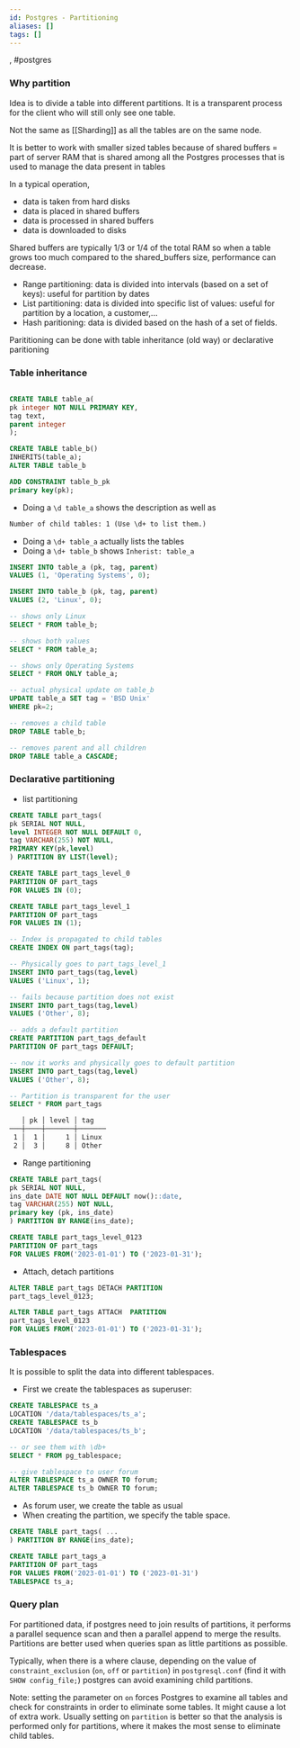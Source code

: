 ```yaml
---
id: Postgres - Partitioning
aliases: []
tags: []
---
```

, #postgres

### Why partition

Idea is to divide a table into different partitions.
It is a transparent process for the client who will still only see one table.

Not the same as [[Sharding]] as all the tables are on the same node.

It is better to work with smaller sized tables because of shared buffers = part of server RAM that is shared among all the Postgres processes that is used to manage the data present in tables

In a typical operation,

- data is taken from hard disks
- data is placed in shared buffers
- data is processed in shared buffers
- data is downloaded to disks

Shared buffers are typically 1/3 or 1/4 of the total RAM so when a table grows too much compared to the shared_buffers size, performance can decrease.

- Range partitioning: data is divided into intervals (based on a set of keys): useful for partition by dates
- List partitioning: data is divided into specific list of values: useful for partition by a location, a customer,...
- Hash paritioning: data is divided based on the hash of a set of fields.

Parititioning can be done with table inheritance (old way) or declarative paritioning

### Table inheritance

```sql

CREATE TABLE table_a(
pk integer NOT NULL PRIMARY KEY,
tag text,
parent integer
);

CREATE TABLE table_b()
INHERITS(table_a);
ALTER TABLE table_b

ADD CONSTRAINT table_b_pk
primary key(pk);
```

- Doing a `\d table_a` shows the description as well as

```txt
Number of child tables: 1 (Use \d+ to list them.)
```

- Doing a `\d+ table_a` actually lists the tables
- Doing a `\d+ table_b` shows `Inherist: table_a`

```sql
INSERT INTO table_a (pk, tag, parent)
VALUES (1, 'Operating Systems', 0);

INSERT INTO table_b (pk, tag, parent)
VALUES (2, 'Linux', 0);

-- shows only Linux
SELECT * FROM table_b;

-- shows both values
SELECT * FROM table_a;

-- shows only Operating Systems
SELECT * FROM ONLY table_a;

-- actual physical update on table_b
UPDATE table_a SET tag = 'BSD Unix'
WHERE pk=2;

-- removes a child table
DROP TABLE table_b;

-- removes parent and all children
DROP TABLE table_a CASCADE;
```

### Declarative partitioning

- list partitioning

```sql
CREATE TABLE part_tags(
pk SERIAL NOT NULL,
level INTEGER NOT NULL DEFAULT 0,
tag VARCHAR(255) NOT NULL,
PRIMARY KEY(pk,level)
) PARTITION BY LIST(level);

CREATE TABLE part_tags_level_0
PARTITION OF part_tags
FOR VALUES IN (0);

CREATE TABLE part_tags_level_1
PARTITION OF part_tags
FOR VALUES IN (1);

-- Index is propagated to child tables
CREATE INDEX ON part_tags(tag);

-- Physically goes to part_tags_level_1
INSERT INTO part_tags(tag,level)
VALUES ('Linux', 1);

-- fails because partition does not exist
INSERT INTO part_tags(tag,level)
VALUES ('Other', 8);

-- adds a default partition
CREATE PARTITION part_tags_default
PARTITION OF part_tags DEFAULT;

-- now it works and physically goes to default partition
INSERT INTO part_tags(tag,level)
VALUES ('Other', 8);

-- Partition is transparent for the user
SELECT * FROM part_tags
```

```txt
   │ pk │ level │ tag
───┼────┼───────┼───────
 1 │  1 │     1 │ Linux
 2 │  3 │     8 │ Other
```

- Range partitioning

```sql
CREATE TABLE part_tags(
pk SERIAL NOT NULL,
ins_date DATE NOT NULL DEFAULT now()::date,
tag VARCHAR(255) NOT NULL,
primary key (pk, ins_date)
) PARTITION BY RANGE(ins_date);

CREATE TABLE part_tags_level_0123
PARTITION OF part_tags
FOR VALUES FROM('2023-01-01') TO ('2023-01-31');
```

- Attach, detach partitions

```sql
ALTER TABLE part_tags DETACH PARTITION
part_tags_level_0123;

ALTER TABLE part_tags ATTACH  PARTITION
part_tags_level_0123
FOR VALUES FROM('2023-01-01') TO ('2023-01-31');

```

### Tablespaces

It is possible to split the data into different tablespaces.

- First we create the tablespaces as superuser:

```sql
CREATE TABLESPACE ts_a
LOCATION '/data/tablespaces/ts_a';
CREATE TABLESPACE ts_b
LOCATION '/data/tablespaces/ts_b';

-- or see them with \db+
SELECT * FROM pg_tablespace;

-- give tablespace to user forum
ALTER TABLESPACE ts_a OWNER TO forum;
ALTER TABLESPACE ts_b OWNER TO forum;
```

- As forum user, we create the table as usual
- When creating the partition, we specify the table space.

```sql
CREATE TABLE part_tags( ...
) PARTITION BY RANGE(ins_date);

CREATE TABLE part_tags_a
PARTITION OF part_tags
FOR VALUES FROM('2023-01-01') TO ('2023-01-31')
TABLESPACE ts_a;
```

### Query plan

For partitioned data, if postgres need to join results of partitions, it performs a parallel sequence scan and then a parallel append to merge the results.
Partitions are better used when queries span as little partitions as possible.

Typically, when there is a where clause, depending on the value of `constraint_exclusion` (`on`, `off` or `partition`) in `postgresql.conf` (find it with `SHOW config_file;`)
postgres can avoid examining child partitions.

Note: setting the parameter on `on` forces Postgres to examine all tables and check for constraints in order to eliminate some tables. It might cause a lot of extra work. Usually setting on `partition` is better so that the analysis is performed only for partitions, where it makes the most sense to eliminate child tables.

